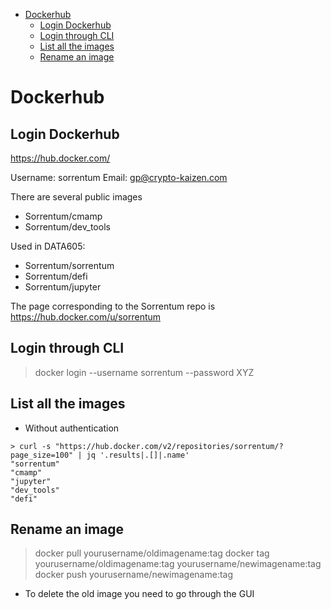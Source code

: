 

<!-- toc -->

- [Dockerhub](#dockerhub)
  * [Login Dockerhub](#login-dockerhub)
  * [Login through CLI](#login-through-cli)
  * [List all the images](#list-all-the-images)
  * [Rename an image](#rename-an-image)

<!-- tocstop -->

# Dockerhub

## Login Dockerhub

https://hub.docker.com/

Username: sorrentum Email: gp@crypto-kaizen.com

There are several public images

- Sorrentum/cmamp
- Sorrentum/dev_tools

Used in DATA605:

- Sorrentum/sorrentum
- Sorrentum/defi
- Sorrentum/jupyter

The page corresponding to the Sorrentum repo is
https://hub.docker.com/u/sorrentum

## Login through CLI

> docker login --username sorrentum --password XYZ

## List all the images

- Without authentication
```
> curl -s "https://hub.docker.com/v2/repositories/sorrentum/?page_size=100" | jq '.results|.[]|.name'
"sorrentum"
"cmamp"
"jupyter"
"dev_tools"
"defi"
```

## Rename an image

> docker pull yourusername/oldimagename:tag docker tag
> yourusername/oldimagename:tag yourusername/newimagename:tag docker push
> yourusername/newimagename:tag

- To delete the old image you need to go through the GUI
